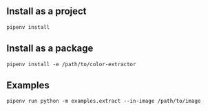 ## Install as a project

```
pipenv install
```

## Install as a package

```
pipenv install -e /path/to/color-extractor
```

## Examples

```
pipenv run python -m examples.extract --in-image /path/to/image
```
